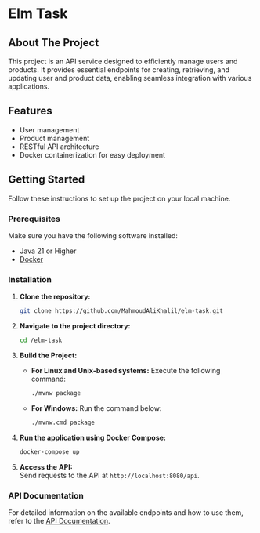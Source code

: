 # Elm Task

## About The Project

This project is an API service designed to efficiently manage users and products. It provides essential endpoints for
creating, retrieving, and updating user and product data, enabling seamless integration with various applications.

## Features

- User management
- Product management
- RESTful API architecture
- Docker containerization for easy deployment

## Getting Started

Follow these instructions to set up the project on your local machine.

### Prerequisites

Make sure you have the following software installed:

- Java 21 or Higher
- [Docker](https://www.docker.com/get-started)

### Installation

1. **Clone the repository:**

   ```sh
   git clone https://github.com/MahmoudAliKhalil/elm-task.git
   ```
2. **Navigate to the project directory:**
   ```sh
   cd /elm-task
   ```
3. **Build the Project:**
    - **For Linux and Unix-based systems:** Execute the following command:
       ```sh
       ./mvnw package
       ```
    - **For Windows:** Run the command below:
       ```sh
       ./mvnw.cmd package
       ```
4. **Run the application using Docker Compose:**
   ```sh
   docker-compose up
   ```
5. **Access the API:**  
   Send requests to the API at `http://localhost:8080/api`.

### API Documentation

For detailed information on the available endpoints and how to use them, refer to
the [API Documentation](src/main/resources/contract/openapi.yaml).
